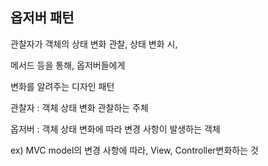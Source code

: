 ## 옵저버 패턴

관찰자가 객체의 상태 변화 관찰, 상태 변화 시,

메서드 등을 통해, 옵저버들에게

변화를 알려주는 디자인 패턴

관찰자 : 객체 상태 변화 관찰하는 주체

옵저버 : 객체 상태 변화에 따라 변경 사항이 발생하는 객체

ex) MVC model의 변경 사항에 따라, View, Controller변화하는 것
